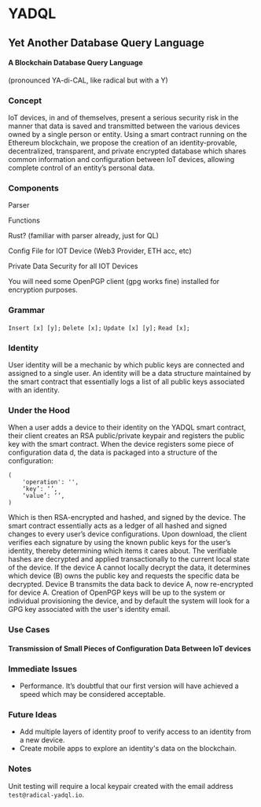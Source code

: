 # YADQL
## Yet Another Database Query Language
#### A Blockchain Database Query Language
(pronounced YA-di-CAL, like radical but with a Y)

### Concept
IoT devices, in and of themselves, present a serious security risk in the manner that data is saved and transmitted between the various devices owned by a single person or entity. Using a smart contract running on the Ethereum blockchain, we propose the creation of an identity-provable, decentralized, transparent, and private encrypted database which shares common information and configuration between IoT devices, allowing complete control of an entity’s personal data.

### Components
Parser

Functions

Rust? (familiar with parser already, just for QL)

Config File for IOT Device (Web3 Provider, ETH acc, etc)

Private Data Security for all IOT Devices

You will need some OpenPGP client (gpg works fine) installed for encryption purposes.

### Grammar
```Insert [x] [y];```
```Delete [x];```
```Update [x] [y];```
```Read [x];```

### Identity
User identity will be a mechanic by which public keys are connected and assigned to a single user. An identity will be a data structure maintained by the smart contract that essentially logs a list of all public keys associated with an identity.

### Under the Hood
When a user adds a device to their identity on the YADQL smart contract, their client creates an RSA public/private keypair and registers the public key with the smart contract. When the device registers some piece of configuration data d, the data is packaged into a structure of the configuration:
```
(
    'operation': '',
    ‘key’: ‘’,
    ‘value’: ‘’,
)
```
Which is then RSA-encrypted and hashed, and signed by the device. The smart contract essentially acts as a ledger of all hashed and signed changes to every user’s device configurations. Upon download, the client verifies each signature by using the known public keys for the user’s identity, thereby determining which items it cares about. The verifiable hashes are decrypted and applied transactionally to the current local state of the device. If the device A cannot locally decrypt the data, it determines which device (B) owns the public key and requests the specific data be decrypted. Device B transmits the data back to device A, now re-encrypted for device A. Creation of OpenPGP keys will be up to the system or individual provisioning the device, and by default the system will look for a GPG key associated with the user's identity email.

### Use Cases
#### Transmission of Small Pieces of Configuration Data Between IoT devices

### Immediate Issues
* Performance. It’s doubtful that our first version will have achieved a speed which may be considered acceptable.

### Future Ideas
* Add multiple layers of identity proof to verify access to an identity from a new device.
* Create mobile apps to explore an identity's data on the blockchain.

### Notes
Unit testing will require a local keypair created with the email address `test@radical-yadql.io`.